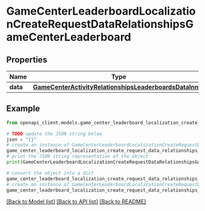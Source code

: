 # GameCenterLeaderboardLocalizationCreateRequestDataRelationshipsGameCenterLeaderboard


## Properties

Name | Type | Description | Notes
------------ | ------------- | ------------- | -------------
**data** | [**GameCenterActivityRelationshipsLeaderboardsDataInner**](GameCenterActivityRelationshipsLeaderboardsDataInner.md) |  | 

## Example

```python
from openapi_client.models.game_center_leaderboard_localization_create_request_data_relationships_game_center_leaderboard import GameCenterLeaderboardLocalizationCreateRequestDataRelationshipsGameCenterLeaderboard

# TODO update the JSON string below
json = "{}"
# create an instance of GameCenterLeaderboardLocalizationCreateRequestDataRelationshipsGameCenterLeaderboard from a JSON string
game_center_leaderboard_localization_create_request_data_relationships_game_center_leaderboard_instance = GameCenterLeaderboardLocalizationCreateRequestDataRelationshipsGameCenterLeaderboard.from_json(json)
# print the JSON string representation of the object
print(GameCenterLeaderboardLocalizationCreateRequestDataRelationshipsGameCenterLeaderboard.to_json())

# convert the object into a dict
game_center_leaderboard_localization_create_request_data_relationships_game_center_leaderboard_dict = game_center_leaderboard_localization_create_request_data_relationships_game_center_leaderboard_instance.to_dict()
# create an instance of GameCenterLeaderboardLocalizationCreateRequestDataRelationshipsGameCenterLeaderboard from a dict
game_center_leaderboard_localization_create_request_data_relationships_game_center_leaderboard_from_dict = GameCenterLeaderboardLocalizationCreateRequestDataRelationshipsGameCenterLeaderboard.from_dict(game_center_leaderboard_localization_create_request_data_relationships_game_center_leaderboard_dict)
```
[[Back to Model list]](../README.md#documentation-for-models) [[Back to API list]](../README.md#documentation-for-api-endpoints) [[Back to README]](../README.md)


